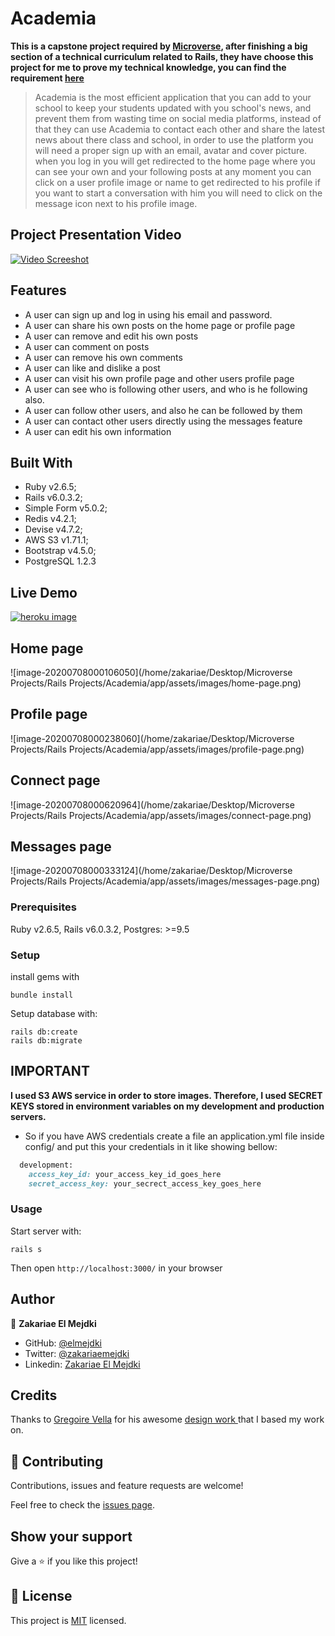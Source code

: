 # Academia

**This is a capstone project required by [Microverse](https://www.microverse.org/), after finishing a big section of a technical curriculum related to Rails, they have choose this project for me to prove my technical knowledge, you can find the requirement [here](https://www.notion.so/Twitter-redesign-f8a8d48453d54d1a949bb0ceab4c8718)**

> Academia is the most efficient application that you can add to your school to keep your students updated with you school's news, and prevent them from wasting time on social media platforms, instead of that they can use Academia to contact each other and share the latest news about there class and school, in order to use the platform you will need a proper sign up with an email, avatar and cover picture. when you log in you will get redirected to the home page where you can see your own and your following posts at any moment you can click on a user profile image or name to get redirected to his profile if you want to start a conversation with him you will need to click on the message icon next to his profile image.

## Project Presentation Video
[![Video Screeshot](https://user-images.githubusercontent.com/34653764/86858370-6fc63e80-c0b8-11ea-843d-95dd6d3a7d85.png)](https://www.loom.com/share/d731c98d7a0a4fe198fb9a7a7275ee77)


## Features

- A user can sign up and log in using his email and password.
- A user can share his own posts on the home page or profile page
- A user can remove and edit his own posts
- A user can comment on posts
- A user can remove his own comments
- A user can like and dislike a post
- A user can visit his own profile page and other users profile page
- A user can see who is following other users, and who is he following also.
- A user can follow other users, and also he can be followed by them
- A user can contact other users directly using the messages feature
- A user can edit his own information



## Built With

- Ruby v2.6.5;
- Rails v6.0.3.2;
- Simple Form v5.0.2;
- Redis v4.2.1;
- Devise v4.7.2;
- AWS S3 v1.71.1;
- Bootstrap v4.5.0;
- PostgreSQL 1.2.3



## Live Demo

[![heroku image](https://user-images.githubusercontent.com/34653764/84539874-2fa7b200-acec-11ea-845d-850aeebf2b27.png)](https://book-clone.herokuapp.com/)



## Home page

![image-20200708000106050](/home/zakariae/Desktop/Microverse Projects/Rails Projects/Academia/app/assets/images/home-page.png)



## Profile page

![image-20200708000238060](/home/zakariae/Desktop/Microverse Projects/Rails Projects/Academia/app/assets/images/profile-page.png)



## Connect page

![image-20200708000620964](/home/zakariae/Desktop/Microverse Projects/Rails Projects/Academia/app/assets/images/connect-page.png)



## Messages page

![image-20200708000333124](/home/zakariae/Desktop/Microverse Projects/Rails Projects/Academia/app/assets/images/messages-page.png)



### Prerequisites

Ruby v2.6.5, Rails v6.0.3.2, Postgres: >=9.5

### Setup

install gems with

```
bundle install
```

Setup database with:

```
rails db:create
rails db:migrate
```



## IMPORTANT

**I used S3 AWS service in order to store images. Therefore, I used SECRET KEYS stored in environment variables on my development and production servers.**

- So if you have AWS credentials create a file an application.yml file inside config/ and put this your credentials in it like showing bellow:

```ruby
  development:
    access_key_id: your_access_key_id_goes_here
    secret_access_key: your_secrect_access_key_goes_here
```

### Usage

Start server with:

```
rails s
```

Then open `http://localhost:3000/` in your browser

## Author

👤 **Zakariae El Mejdki**

- GitHub: [@elmejdki](https://github.com/elmejdki)
- Twitter: [@zakariaemejdki](https://twitter.com/zakariaemejdki)
- Linkedin: [Zakariae El Mejdki](https://www.linkedin.com/in/zakariaeelmejdki/)

## Credits

Thanks to [Gregoire Vella](https://www.behance.net/gregoirevella) for his awesome [design work ](https://www.behance.net/gallery/14286087/Twitter-Redesign-of-UI-details) that I based my work on.

## 🤝 Contributing

Contributions, issues and feature requests are welcome!

Feel free to check the [issues page](issues/).

## Show your support

Give a ⭐️ if you like this project!

## 📝 License

This project is [MIT](lic.url) licensed.
